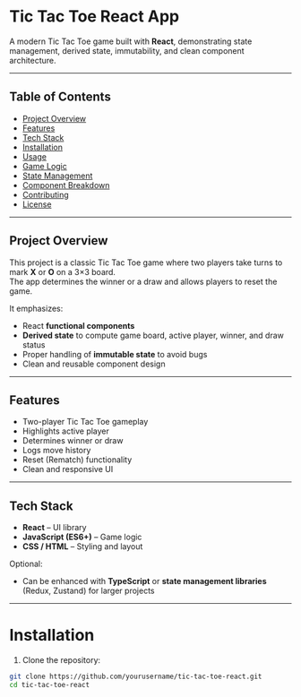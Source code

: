 # Tic Tac Toe React App

A modern Tic Tac Toe game built with **React**, demonstrating state management, derived state, immutability, and clean component architecture.

---

## Table of Contents

- [Project Overview](#project-overview)  
- [Features](#features)  
- [Tech Stack](#tech-stack)  
- [Installation](#installation)  
- [Usage](#usage)  
- [Game Logic](#game-logic)  
- [State Management](#state-management)  
- [Component Breakdown](#component-breakdown)  
- [Contributing](#contributing)  
- [License](#license)

---

## Project Overview

This project is a classic Tic Tac Toe game where two players take turns to mark **X** or **O** on a 3×3 board.  
The app determines the winner or a draw and allows players to reset the game.

It emphasizes:

- React **functional components**
- **Derived state** to compute game board, active player, winner, and draw status
- Proper handling of **immutable state** to avoid bugs
- Clean and reusable component design

---

## Features

- Two-player Tic Tac Toe gameplay
- Highlights active player
- Determines winner or draw
- Logs move history
- Reset (Rematch) functionality
- Clean and responsive UI

---

## Tech Stack

- **React** – UI library  
- **JavaScript (ES6+)** – Game logic  
- **CSS / HTML** – Styling and layout  

Optional:

- Can be enhanced with **TypeScript** or **state management libraries** (Redux, Zustand) for larger projects

---

# Installation

1. Clone the repository:

```bash
git clone https://github.com/yourusername/tic-tac-toe-react.git
cd tic-tac-toe-react


